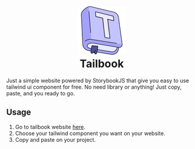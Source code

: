 <h1 align="center"><img src="https://raw.githubusercontent.com/61130061/Tailbook/master/docs/tailbook_icon.png" height="128"><br>Tailbook</h1>

Just a simple website powered by StorybookJS that give you easy to use tailwind ui component for free.
No need library or anything!
Just copy, paste, and you ready to go.


## Usage
1. Go to tailbook website [here](https://61130061.github.io/Tailbook/).
2. Choose your tailwind component you want on your website.
3. Copy and paste on your project.